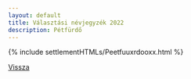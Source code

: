 ```yaml
---
layout: default
title: Választási névjegyzék 2022
description: Pétfürdő
---
```


{% include settlementHTMLs/Peetfuuxrdooxx.html %}

[Vissza](./)
